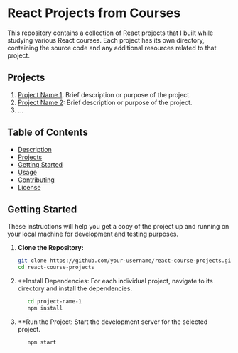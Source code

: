 # React Projects from Courses

This repository contains a collection of React projects that I built while studying various React courses. Each project has its own directory, containing the source code and any additional resources related to that project.

## Projects

1. [Project Name 1](./project-name-1): Brief description or purpose of the project.
2. [Project Name 2](./project-name-2): Brief description or purpose of the project.
3. ...

## Table of Contents

- [Description](#react-projects-from-courses)
- [Projects](#projects)
- [Getting Started](#getting-started)
- [Usage](#usage)
- [Contributing](#contributing)
- [License](#license)

## Getting Started

These instructions will help you get a copy of the project up and running on your local machine for development and testing purposes.

1. **Clone the Repository:**
   ```bash
   git clone https://github.com/your-username/react-course-projects.git
   cd react-course-projects
2. **Install Dependencies:
   For each individual project, navigate to its directory and install the dependencies.

   ```bash
      cd project-name-1
      npm install
3. **Run the Project:
   Start the development server for the selected project.

   ```bash
      npm start
